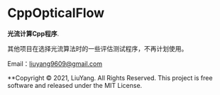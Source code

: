 # CppOpticalFlow 
**光流计算Cpp程序**.  

其他项目在选择光流算法时的一些评估测试程序，不再计划使用。

Email：liuyang9609@gmail.com

**Copyright © 2021, LiuYang. All Rights Reserved. 
This project is free software and released under the MIT License.